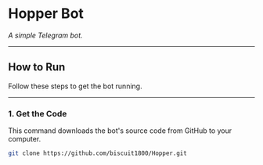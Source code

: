# Hopper Bot  
*A simple Telegram bot.*

---

## How to Run  
Follow these steps to get the bot running.

---

### 1. Get the Code  
This command downloads the bot's source code from GitHub to your computer.  

```bash
git clone https://github.com/biscuit1800/Hopper.git
